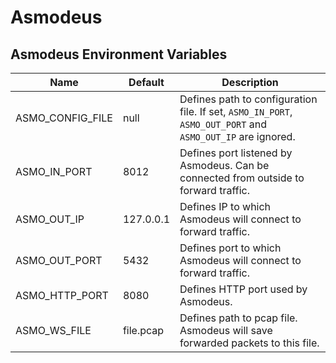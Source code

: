 # Asmodeus

## Asmodeus Environment Variables

Name | Default | Description |
--- | --- | --- |
ASMO_CONFIG_FILE | null | Defines path to configuration file. If set, `ASMO_IN_PORT`, `ASMO_OUT_PORT` and `ASMO_OUT_IP` are ignored.
ASMO_IN_PORT | 8012 | Defines port listened by Asmodeus. Can be connected from outside to forward traffic.
ASMO_OUT_IP | 127.0.0.1 | Defines IP to which Asmodeus will connect to forward traffic.
ASMO_OUT_PORT | 5432 | Defines port to which Asmodeus will connect to forward traffic.
ASMO_HTTP_PORT | 8080 | Defines HTTP port used by Asmodeus.
ASMO_WS_FILE | file.pcap | Defines path to pcap file. Asmodeus will save forwarded packets to this file.